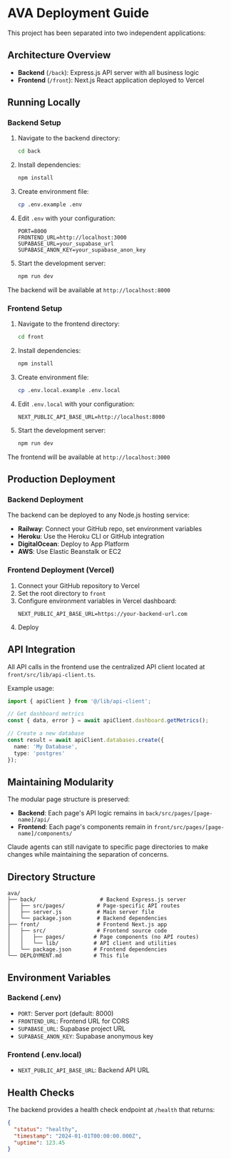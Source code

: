 # AVA Deployment Guide

This project has been separated into two independent applications:

## Architecture Overview

- **Backend** (`/back`): Express.js API server with all business logic
- **Frontend** (`/front`): Next.js React application deployed to Vercel

## Running Locally

### Backend Setup

1. Navigate to the backend directory:
   ```bash
   cd back
   ```

2. Install dependencies:
   ```bash
   npm install
   ```

3. Create environment file:
   ```bash
   cp .env.example .env
   ```

4. Edit `.env` with your configuration:
   ```
   PORT=8000
   FRONTEND_URL=http://localhost:3000
   SUPABASE_URL=your_supabase_url
   SUPABASE_ANON_KEY=your_supabase_anon_key
   ```

5. Start the development server:
   ```bash
   npm run dev
   ```

The backend will be available at `http://localhost:8000`

### Frontend Setup

1. Navigate to the frontend directory:
   ```bash
   cd front
   ```

2. Install dependencies:
   ```bash
   npm install
   ```

3. Create environment file:
   ```bash
   cp .env.local.example .env.local
   ```

4. Edit `.env.local` with your configuration:
   ```
   NEXT_PUBLIC_API_BASE_URL=http://localhost:8000
   ```

5. Start the development server:
   ```bash
   npm run dev
   ```

The frontend will be available at `http://localhost:3000`

## Production Deployment

### Backend Deployment

The backend can be deployed to any Node.js hosting service:

- **Railway**: Connect your GitHub repo, set environment variables
- **Heroku**: Use the Heroku CLI or GitHub integration
- **DigitalOcean**: Deploy to App Platform
- **AWS**: Use Elastic Beanstalk or EC2

### Frontend Deployment (Vercel)

1. Connect your GitHub repository to Vercel
2. Set the root directory to `front`
3. Configure environment variables in Vercel dashboard:
   ```
   NEXT_PUBLIC_API_BASE_URL=https://your-backend-url.com
   ```
4. Deploy

## API Integration

All API calls in the frontend use the centralized API client located at `front/src/lib/api-client.ts`.

Example usage:
```typescript
import { apiClient } from '@/lib/api-client';

// Get dashboard metrics
const { data, error } = await apiClient.dashboard.getMetrics();

// Create a new database
const result = await apiClient.databases.create({
  name: 'My Database',
  type: 'postgres'
});
```

## Maintaining Modularity

The modular page structure is preserved:

- **Backend**: Each page's API logic remains in `back/src/pages/[page-name]/api/`
- **Frontend**: Each page's components remain in `front/src/pages/[page-name]/components/`

Claude agents can still navigate to specific page directories to make changes while maintaining the separation of concerns.

## Directory Structure

```
ava/
├── back/                    # Backend Express.js server
│   ├── src/pages/          # Page-specific API routes
│   ├── server.js           # Main server file
│   └── package.json        # Backend dependencies
├── front/                  # Frontend Next.js app
│   ├── src/                # Frontend source code
│   │   ├── pages/         # Page components (no API routes)
│   │   └── lib/           # API client and utilities
│   └── package.json       # Frontend dependencies
└── DEPLOYMENT.md          # This file
```

## Environment Variables

### Backend (.env)
- `PORT`: Server port (default: 8000)
- `FRONTEND_URL`: Frontend URL for CORS
- `SUPABASE_URL`: Supabase project URL
- `SUPABASE_ANON_KEY`: Supabase anonymous key

### Frontend (.env.local)
- `NEXT_PUBLIC_API_BASE_URL`: Backend API URL

## Health Checks

The backend provides a health check endpoint at `/health` that returns:
```json
{
  "status": "healthy",
  "timestamp": "2024-01-01T00:00:00.000Z",
  "uptime": 123.45
}
```